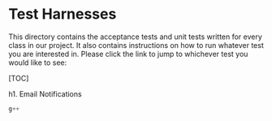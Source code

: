 # Test Harnesses

This directory contains the acceptance tests and unit tests written for every class in our project.
It also contains instructions on how to run whatever test you are interested in. Please click the link
to jump to whichever test you would like to see:

[TOC]

h1. Email Notifications
```c++
g++ 
```
